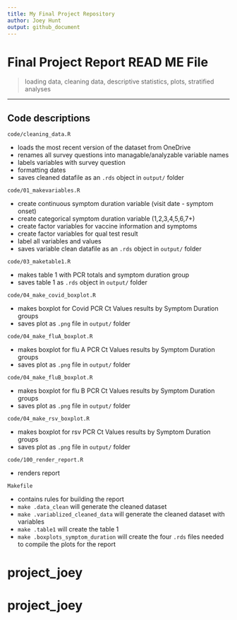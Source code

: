 ```yaml
---
title: My Final Project Repository
author: Joey Hunt
output: github_document
---
```

# Final Project Report READ ME File

> loading data, cleaning data, descriptive statistics, plots, stratified analyses

------------------------------------------------------------------------

##  Code descriptions

`code/cleaning_data.R`

  - loads the most recent version of the dataset from OneDrive
  - renames all survey questions into managable/analyzable variable names
  - labels variables with survey question
  - formatting dates
  - saves cleaned datafile as an `.rds` object in `output/` folder

`code/01_makevariables.R`

  - create continuous symptom duration variable (visit date - symptom onset)
  - create categorical symptom duration variable (1,2,3,4,5,6,7+) 
  - create factor variables for vaccine information and symptoms
  - create factor variables for qual test result
  - label all variables and values
  - saves variable clean datafile as an `.rds` object in `output/` folder
  
`code/03_maketable1.R`

  - makes table 1 with PCR totals and symptom duration group
  - saves table 1 as `.rds` object in `output/` folder
  
`code/04_make_covid_boxplot.R`

  - makes boxplot for Covid PCR Ct Values results by Symptom Duration groups
  - saves plot as `.png` file in `output/` folder
  
`code/04_make_fluA_boxplot.R`

  - makes boxplot for flu A PCR Ct Values results by Symptom Duration groups
  - saves plot as `.png` file in `output/` folder

`code/04_make_fluB_boxplot.R`

  - makes boxplot for flu B PCR Ct Values results by Symptom Duration groups
  - saves plot as `.png` file in `output/` folder
  
`code/04_make_rsv_boxplot.R`

  - makes boxplot for rsv PCR Ct Values results by Symptom Duration groups
  - saves plot as `.png` file in `output/` folder

`code/100_render_report.R`

  - renders report

`Makefile`

  - contains rules for building the report
  - `make .data_clean` will generate the cleaned dataset
  - `make .variablized_cleaned_data` will generate the cleaned dataset with variables
  - `make .table1` will create the table 1
  - `make .boxplots_symptom_duration` will create the four `.rds` files needed to compile the plots for the report
# project_joey
# project_joey

